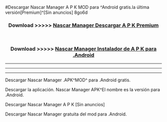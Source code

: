 #Descargar Nascar Manager  A P K MOD para ^Android gratis.la última versión[Premium]^[Sin anuncios] 8go6d



<div align="center">
<h3>Download >>>>> <a href="https://es-web.web.app/?es= Nascar Manager ">Nascar Manager  Descargar A P K Premium</a></h3><br>

<h3>Download >>>>> <a href="https://es-web.web.app/?es= Nascar Manager ">Nascar Manager  Instalador de A P K para .Android</a></h3>
</div>


----------------------------------------------------------

----------------------------------------------------------

----------------------------------------------------------

Descargar Nascar Manager  .APK^MOD^ para .Android gratis.

Descargar la aplicación. Nascar Manager  APK^El nombre es la versión para .Android.

Descargar Nascar Manager  A P K [Sin anuncios]

Descargar Nascar Manager  gratuita del mod para .Android.